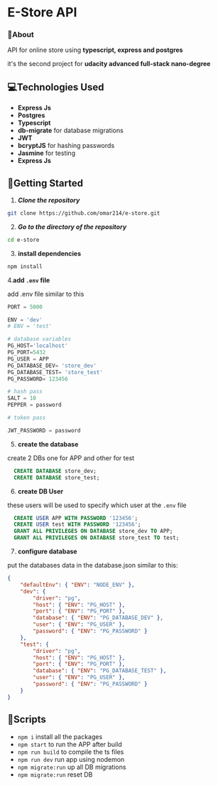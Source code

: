 # E-Store API

### 🚩About<a name = "about"></a>

API for online store using **typescript, express and postgres**

it's the second project for **udacity advanced full-stack nano-degree**

## 💻Technologies Used<a name = "build"></a>

- **Express Js**
- **Postgres**
- **Typescript**
- **db-migrate** for database migrations
- **JWT**
- **bcryptJS** for hashing passwords
- **Jasmine** for testing
- **Express Js**

<!-- ### ✨ Features <a name = "features"></a>

- Authenticate users using json web tokens
- add proudcts
- make orders
- add orders to cart & **Checkout** -->

## 🏁Getting Started <a name = "start"></a>

1. **_Clone the repository_**

```bash
git clone https://github.com/omar214/e-store.git
```

2. **_Go to the directory of the repository_**

```bash
cd e-store
```

3. **install dependencies**

```bash
npm install

```

4.**add `.env` file**

add .env file similar to this

```py
PORT = 5000

ENV = 'dev'
# ENV = 'test'

# database variables
PG_HOST='localhost'
PG_PORT=5432
PG_USER = APP
PG_DATABASE_DEV= 'store_dev'
PG_DATABASE_TEST= 'store_test'
PG_PASSWORD= 123456

# hash pass
SALT = 10
PEPPER = password

# token pass

JWT_PASSWORD = password
```

5. **create the database**

create 2 DBs one for APP and other for test

```sql
  CREATE DATABASE store_dev;
  CREATE DATABASE store_test;
```

6. **create DB User**

these users will be used to specify which user at the `.env` file

```sql
  CREATE USER APP WITH PASSWORD '123456';
  CREATE USER test WITH PASSWORD '123456';
  GRANT ALL PRIVILEGES ON DATABASE store_dev TO APP;
  GRANT ALL PRIVILEGES ON DATABASE store_test TO test;
```

7.  **configure database**

put the databases data in the database.json similar to this:

```json
{
	"defaultEnv": { "ENV": "NODE_ENV" },
	"dev": {
		"driver": "pg",
		"host": { "ENV": "PG_HOST" },
		"port": { "ENV": "PG_PORT" },
		"database": { "ENV": "PG_DATABASE_DEV" },
		"user": { "ENV": "PG_USER" },
		"password": { "ENV": "PG_PASSWORD" }
	},
	"test": {
		"driver": "pg",
		"host": { "ENV": "PG_HOST" },
		"port": { "ENV": "PG_PORT" },
		"database": { "ENV": "PG_DATABASE_TEST" },
		"user": { "ENV": "PG_USER" },
		"password": { "ENV": "PG_PASSWORD" }
	}
}
```

## 🏁Scripts <a name = "Scripts"></a>

- `npm i` install all the packages
- `npm start` to run the APP after build
- `npm run build` to compile the ts files
- `npm run dev` run app using nodemon
- `npm migrate:run` up all DB migrations
- `npm migrate:run` reset DB

<!-- ## API <a name = "API"></a>

`{baseURL}/api/image?imageName=<image Name>&&width=<width>&&height=<height>`

query parameters:
**imageName**: the name of the image
**width**: the width of the image
**height**: the height of the image -->

##
